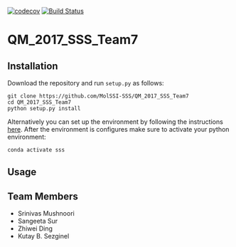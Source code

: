 [![codecov](https://codecov.io/gh/MolSSI-SSS/QM_2017_SSS_Team7/branch/master/graph/badge.svg)](https://codecov.io/gh/MolSSI-SSS/QM_2017_SSS_Team7)
[![Build Status](https://travis-ci.org/MolSSI-SSS/QM_2017_SSS_Team7.svg?branch=master)](https://travis-ci.org/MolSSI-SSS/QM_2017_SSS_Team7)

# QM_2017_SSS_Team7

## Installation
Download the repository and run `setup.py` as follows:
```
git clone https://github.com/MolSSI-SSS/QM_2017_SSS_Team7
cd QM_2017_SSS_Team7
python setup.py install
```
Alternatively you can set up the environment by following the instructions [here](https://molssi-sss.github.io/Logistics_SSS_2017/Setup.html). After the environment is configures make sure to activate your python environment:

```python
conda activate sss
```

## Usage

## Team Members
- Srinivas Mushnoori
- Sangeeta Sur
- Zhiwei Ding
- Kutay B. Sezginel

